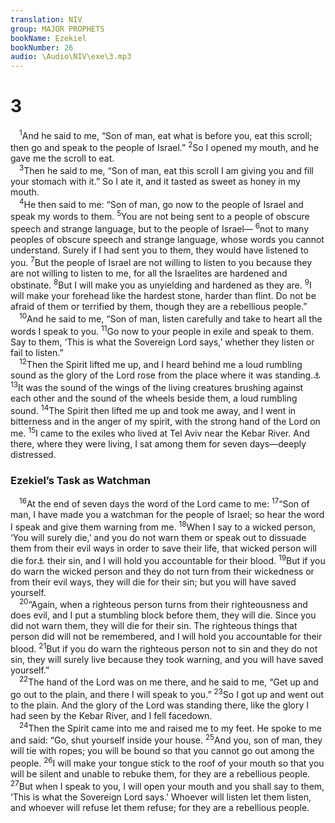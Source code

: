 ```yaml
---
translation: NIV
group: MAJOR PROPHETS
bookName: Ezekiel 
bookNumber: 26
audio: \Audio\NIV\exe\3.mp3
---
```


<div class="title"><h1>3</h1></div>
<span class="verse exe_3_1"> <sup>1</sup>And he said to me, “Son of man, eat what is before you, eat this scroll; then go and speak to the people of Israel.” </span>
<span class="verse exe_3_2"><sup>2</sup>So I opened my mouth, and he gave me the scroll to eat. <br/></span>
<span class="verse exe_3_3"> <sup>3</sup>Then he said to me, “Son of man, eat this scroll I am giving you and fill your stomach with it.” So I ate it, and it tasted as sweet as honey in my mouth. <br/></span>
<span class="verse exe_3_4"> <sup>4</sup>He then said to me: “Son of man, go now to the people of Israel and speak my words to them. </span>
<span class="verse exe_3_5"><sup>5</sup>You are not being sent to a people of obscure speech and strange language, but to the people of Israel— </span>
<span class="verse exe_3_6"><sup>6</sup>not to many peoples of obscure speech and strange language, whose words you cannot understand. Surely if I had sent you to them, they would have listened to you. </span>
<span class="verse exe_3_7"><sup>7</sup>But the people of Israel are not willing to listen to you because they are not willing to listen to me, for all the Israelites are hardened and obstinate. </span>
<span class="verse exe_3_8"><sup>8</sup>But I will make you as unyielding and hardened as they are. </span>
<span class="verse exe_3_9"><sup>9</sup>I will make your forehead like the hardest stone, harder than flint. Do not be afraid of them or terrified by them, though they are a rebellious people.” <br/></span>
<span class="verse exe_3_10"> <sup>10</sup>And he said to me, “Son of man, listen carefully and take to heart all the words I speak to you. </span>
<span class="verse exe_3_11"><sup>11</sup>Go now to your people in exile and speak to them. Say to them, ‘This is what the Sovereign Lord says,’ whether they listen or fail to listen.” <br/></span>
<span class="verse exe_3_12"> <sup>12</sup>Then the Spirit lifted me up, and I heard behind me a loud rumbling sound as the glory of the Lord rose from the place where it was standing.<a data-toggle="tooltip" data-placement="bottom" title="Probable reading of the original Hebrew text; Masoretic Text sound—may the glory of the Lordbe praised from his place">⚓</a></span>
<span class="verse exe_3_13"><sup>13</sup>It was the sound of the wings of the living creatures brushing against each other and the sound of the wheels beside them, a loud rumbling sound. </span>
<span class="verse exe_3_14"><sup>14</sup>The Spirit then lifted me up and took me away, and I went in bitterness and in the anger of my spirit, with the strong hand of the Lord on me. </span>
<span class="verse exe_3_15"><sup>15</sup>I came to the exiles who lived at Tel Aviv near the Kebar River. And there, where they were living, I sat among them for seven days—deeply distressed. <br/></span>
<div class="title"><h3>Ezekiel’s Task as Watchman </h3></div>
<span class="verse exe_3_16"> <sup>16</sup>At the end of seven days the word of the Lord came to me: </span>
<span class="verse exe_3_17"><sup>17</sup>“Son of man, I have made you a watchman for the people of Israel; so hear the word I speak and give them warning from me. </span>
<span class="verse exe_3_18"><sup>18</sup>When I say to a wicked person, ‘You will surely die,’ and you do not warn them or speak out to dissuade them from their evil ways in order to save their life, that wicked person will die for<a data-toggle="tooltip" data-placement="bottom" title="Or in ; also in verses 19 and 20">⚓</a> their sin, and I will hold you accountable for their blood. </span>
<span class="verse exe_3_19"><sup>19</sup>But if you do warn the wicked person and they do not turn from their wickedness or from their evil ways, they will die for their sin; but you will have saved yourself. <br/></span>
<span class="verse exe_3_20"> <sup>20</sup>“Again, when a righteous person turns from their righteousness and does evil, and I put a stumbling block before them, they will die. Since you did not warn them, they will die for their sin. The righteous things that person did will not be remembered, and I will hold you accountable for their blood. </span>
<span class="verse exe_3_21"><sup>21</sup>But if you do warn the righteous person not to sin and they do not sin, they will surely live because they took warning, and you will have saved yourself.” <br/></span>
<span class="verse exe_3_22"> <sup>22</sup>The hand of the Lord was on me there, and he said to me, “Get up and go out to the plain, and there I will speak to you.” </span>
<span class="verse exe_3_23"><sup>23</sup>So I got up and went out to the plain. And the glory of the Lord was standing there, like the glory I had seen by the Kebar River, and I fell facedown. <br/></span>
<span class="verse exe_3_24"> <sup>24</sup>Then the Spirit came into me and raised me to my feet. He spoke to me and said: “Go, shut yourself inside your house. </span>
<span class="verse exe_3_25"><sup>25</sup>And you, son of man, they will tie with ropes; you will be bound so that you cannot go out among the people. </span>
<span class="verse exe_3_26"><sup>26</sup>I will make your tongue stick to the roof of your mouth so that you will be silent and unable to rebuke them, for they are a rebellious people. </span>
<span class="verse exe_3_27"><sup>27</sup>But when I speak to you, I will open your mouth and you shall say to them, ‘This is what the Sovereign Lord says.’ Whoever will listen let them listen, and whoever will refuse let them refuse; for they are a rebellious people. <br/></span>

